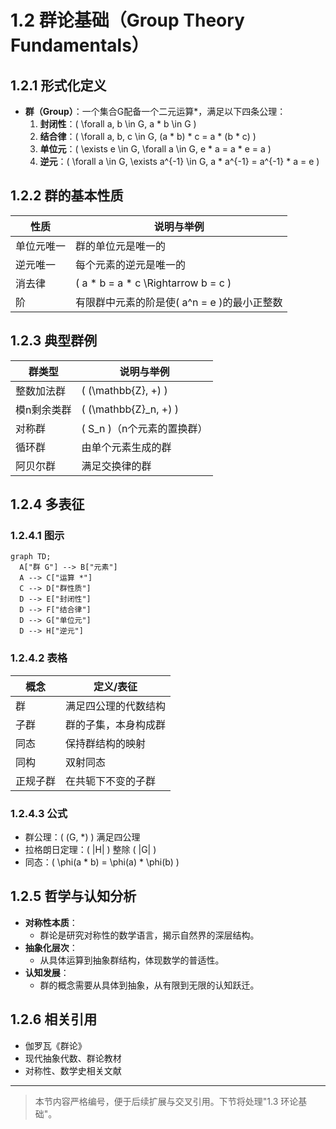 # 1.2 群论基础（Group Theory Fundamentals）

## 1.2.1 形式化定义

- **群（Group）**：一个集合G配备一个二元运算*，满足以下四条公理：
  1. **封闭性**：\( \forall a, b \in G, a * b \in G \)
  2. **结合律**：\( \forall a, b, c \in G, (a * b) * c = a * (b * c) \)
  3. **单位元**：\( \exists e \in G, \forall a \in G, e * a = a * e = a \)
  4. **逆元**：\( \forall a \in G, \exists a^{-1} \in G, a * a^{-1} = a^{-1} * a = e \)

## 1.2.2 群的基本性质

| 性质       | 说明与举例                                 |
|------------|-------------------------------------------|
| 单位元唯一 | 群的单位元是唯一的                         |
| 逆元唯一   | 每个元素的逆元是唯一的                     |
| 消去律     | \( a * b = a * c \Rightarrow b = c \)     |
| 阶         | 有限群中元素的阶是使\( a^n = e \)的最小正整数 |

## 1.2.3 典型群例

| 群类型     | 说明与举例                                 |
|------------|-------------------------------------------|
| 整数加法群 | \( (\mathbb{Z}, +) \)                     |
| 模n剩余类群 | \( (\mathbb{Z}_n, +) \)                   |
| 对称群     | \( S_n \)（n个元素的置换群）               |
| 循环群     | 由单个元素生成的群                         |
| 阿贝尔群   | 满足交换律的群                             |

## 1.2.4 多表征

### 1.2.4.1 图示

```mermaid
graph TD;
  A["群 G"] --> B["元素"]
  A --> C["运算 *"]
  C --> D["群性质"]
  D --> E["封闭性"]
  D --> F["结合律"]
  D --> G["单位元"]
  D --> H["逆元"]
```

### 1.2.4.2 表格

| 概念       | 定义/表征                      |
|------------|-------------------------------|
| 群         | 满足四公理的代数结构           |
| 子群       | 群的子集，本身构成群           |
| 同态       | 保持群结构的映射               |
| 同构       | 双射同态                       |
| 正规子群   | 在共轭下不变的子群             |

### 1.2.4.3 公式

- 群公理：\( (G, *) \) 满足四公理
- 拉格朗日定理：\( |H| \) 整除 \( |G| \)
- 同态：\( \phi(a * b) = \phi(a) * \phi(b) \)

## 1.2.5 哲学与认知分析

- **对称性本质**：
  - 群论是研究对称性的数学语言，揭示自然界的深层结构。
- **抽象化层次**：
  - 从具体运算到抽象群结构，体现数学的普适性。
- **认知发展**：
  - 群的概念需要从具体到抽象，从有限到无限的认知跃迁。

## 1.2.6 相关引用

- 伽罗瓦《群论》
- 现代抽象代数、群论教材
- 对称性、数学史相关文献

---

> 本节内容严格编号，便于后续扩展与交叉引用。下节将处理"1.3 环论基础"。 